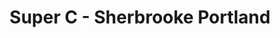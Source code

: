 ---
title: "Super C - Sherbrooke Portland"
url: /sherbrooke/super-c-sherbrooke-portland/
shop: supermarket
---